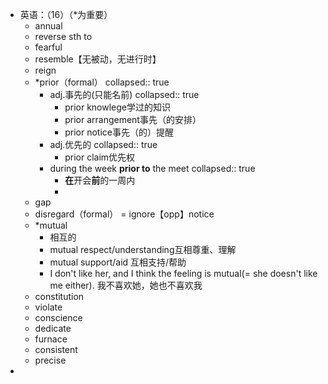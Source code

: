 - 英语：（16）（*为重要）
	- annual
	- reverse sth to
	- fearful
	- resemble【无被动，无进行时】
	- reign
	- *prior（formal）
	  collapsed:: true
		- adj.事先的(只能名前)
		  collapsed:: true
			- prior knowlege学过的知识
			- prior arrangement事先（的安排）
			- prior notice事先（的）提醒
		- adj.优先的
		  collapsed:: true
			- prior claim优先权
		- during the week **prior to** the meet
		  collapsed:: true
			- **在**开会**前**的一周内
			-
	- gap
	- disregard（formal） = ignore【opp】notice
	- *mutual
		- 相互的
		- mutual respect/understanding互相尊重、理解
		- mutual support/aid 互相支持/帮助
		- I don't like her, and I think the feeling is
		  mutual(= she doesn't like me either).
		  我不喜欢她，她也不喜欢我
	- constitution
	- violate
	- conscience
	- dedicate
	- furnace
	- consistent
	- precise
-
